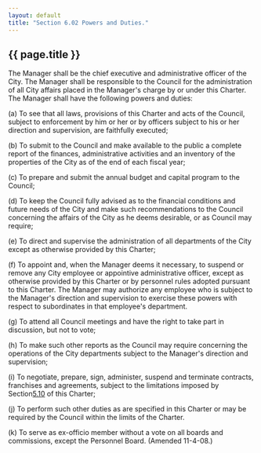```yaml
---
layout: default 
title: "Section 6.02 Powers and Duties."
---
```


{{ page.title }}
----------------

The Manager shall be the chief executive and administrative officer of
the City. The Manager shall be responsible to the Council for the
administration of all City affairs placed in the Manager's charge by or
under this Charter. The Manager shall have the following powers and
duties:

​(a) To see that all laws, provisions of this Charter and acts of the
Council, subject to enforcement by him or her or by officers subject to
his or her direction and supervision, are faithfully executed;

​(b) To submit to the Council and make available to the public a
complete report of the finances, administrative activities and an
inventory of the properties of the City as of the end of each fiscal
year;

​(c) To prepare and submit the annual budget and capital program to the
Council;

​(d) To keep the Council fully advised as to the financial conditions
and future needs of the City and make such recommendations to the
Council concerning the affairs of the City as he deems desirable, or as
Council may require;

​(e) To direct and supervise the administration of all departments of
the City except as otherwise provided by this Charter;

​(f) To appoint and, when the Manager deems it necessary, to suspend or
remove any City employee or appointive administrative officer, except as
otherwise provided by this Charter or by personnel rules adopted
pursuant to this Charter. The Manager may authorize any employee who is
subject to the Manager's direction and supervision to exercise these
powers with respect to subordinates in that employee's department.

​(g) To attend all Council meetings and have the right to take part in
discussion, but not to vote;

​(h) To make such other reports as the Council may require concerning
the operations of the City departments subject to the Manager's
direction and supervision;

​(i) To negotiate, prepare, sign, administer, suspend and terminate
contracts, franchises and agreements, subject to the limitations imposed
by Section[5.10](13adf2f6.html) of this Charter;

​(j) To perform such other duties as are specified in this Charter or
may be required by the Council within the limits of the Charter.

​(k) To serve as ex-officio member without a vote on all boards and
commissions, except the Personnel Board. (Amended 11-4-08.)
